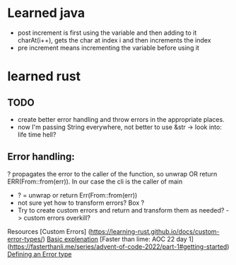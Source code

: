 # Learned java
- post increment is first using the variable and then adding to it charAt(i++), gets the char at index i and then increments the index
- pre increment means incrementing the variable before using it

# learned rust

## TODO
- create better error handling and throw errors in the appropriate places.
- now I'm passing String everywhere, not better to use &str -> look into: life time hell?


## Error handling:

? propagates the error to the caller of the function, so unwrap OR return ERR(From::from(err)). In our case the cli is the caller of main
- ? =  unwrap or return Err(From::from(err))
- not sure yet how to transform errors? Box<dyn Error> ?
- Try to create custom errors and return and transform them as needed? -> custom errors overkill?

Resources
[Custom Errors] (https://learning-rust.github.io/docs/custom-error-types/)
[Basic explenation](https://stevedonovan.github.io/rust-gentle-intro/6-error-handling.html)
[Faster than lime: AOC 22 day 1] (https://fasterthanli.me/series/advent-of-code-2022/part-1#getting-started)
[Defining an Error type](https://doc.rust-lang.org/rust-by-example/error/multiple_error_types/reenter_question_mark.html)


